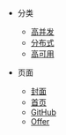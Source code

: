 * 分类
  * [高并发](/README#高并发架构)
  * [分布式](/README#分布式系统)
  * [高可用](/README#高可用架构)

* 页面
  * [封面]()
  * [首页](README)
  * [GitHub](https://github.com/yanglbme)
  * [Offer](offer)